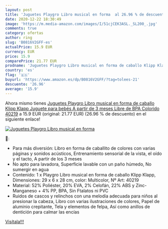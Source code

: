 ```yaml
---
layout: post
title: 'Juguetes Playgro Libro musical en forma  al 26.96 % de descuento'
date: 2020-12-22 18:30:49
image: 'https://m.media-amazon.com/images/I/51cjCEK3ASL._SL200_.jpg'
comments: true
category: ofertas
author: ring
slug: 'B0816V2GFF-es'
actualPrice: 15.9 EUR
currency: EUR
price: 15.9
comparePrice: 21.77 EUR
prodname: 'Juguetes Playgro Libro musical en forma de caballo Klipp Klapp  Juguete para bebés  A partir de 3 meses  Libre de BPA  Colorido  40219'
country: 'es'
flag: '🇪🇸'
buyurl: 'https://www.amazon.es/dp/B0816V2GFF/?tag=tolees-21'
descuento: '26.96'
average: '15.9'
---
```


Ahora mismo tienes [Juguetes Playgro Libro musical en forma de caballo Klipp Klapp  Juguete para bebés  A partir de 3 meses  Libre de BPA  Colorido  40219](https://www.amazon.es/dp/B0816V2GFF/?tag=tolees-21) a 15.9 EUR (original: 21.77 EUR) (26.96 %  de descuento) en el siguiente enlace!

[![Juguetes Playgro Libro musical en forma ](https://m.media-amazon.com/images/I/51cjCEK3ASL._SL200_.jpg)](https://www.amazon.es/dp/B0816V2GFF/?tag=tolees-21)

🔎:

- Para más diversión: Libro en forma de caballito de colores con varias páginas y sonidos acústicos, Entrenamiento sensorial de la vista, el oído y el tacto, A partir de los 3 meses
- No apto para lavadora, Superficie lavable con un paño húmedo, No sumergir en agua
- Contenido: 1 x Playgro Libro musical en forma de caballo Klipp Klapp, Dimensiones: 29 x 6 x 28 cm, color: Multicolor, Nº Art: 40219
- Material: 52% Poliéster, 20% EVA, 2% Celofán, 22% ABS y Zinc-Manganeso + 4% PP, BPA, Sin Ftalatos ni PVC
- Ruidos de cascos y relinchos con una melodía adecuada para niños al presionar la cabeza, Libro con varias ilustraciones de colores, Papel de aluminio crepitante, Tela y elementos de felpa, Así como anillos de dentición para calmar las encías

[Visítala!!!](https://www.amazon.es/dp/B0816V2GFF/?tag=tolees-21)
